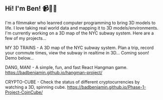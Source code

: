 ## Hi! I'm Ben! 📹💾🎶

  I'm a filmmaker who leanred computer programming to bring 3D models to life. I love taking real world data and mapping it to 3D models/environments. I'm currently working on a 3D map of the NYC subway system. Here are a few of my projects...

MY 3D TRAINS - A 3D map of the NYC subway system. Plan a trip, record your commute times, view the subway in realtime in 3D... Coming soon! Demo below...

DANG, MAN! - A simple, fun, and fast React Hangman game. 
https://badbenjamin.github.io/hangman-project/

CRYPTO-CUBE - Check the status of different cryptocurrencies by watching a 3D, spinning cube. 
https://badbenjamin.github.io/Phase-1-Project-CoinCube/

